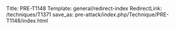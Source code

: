 Title: PRE-T1148
Template: general/redirect-index
RedirectLink: /techniques/T1371
save_as: pre-attack/index.php/Technique/PRE-T1148/index.html